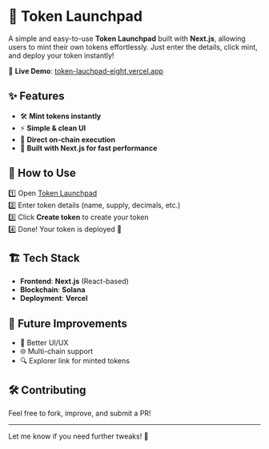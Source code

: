 
# 🚀 Token Launchpad  

A simple and easy-to-use **Token Launchpad** built with **Next.js**, allowing users to mint their own tokens effortlessly. Just enter the details, click mint, and deploy your token instantly!  

🔗 **Live Demo**: [token-lauchpad-eight.vercel.app](https://token-lauchpad-eight.vercel.app)  

## ✨ Features  

- 🛠 **Mint tokens instantly**  
- ⚡ **Simple & clean UI**  
- 🔗 **Direct on-chain execution**  
- 🚀 **Built with Next.js for fast performance**  

## 📖 How to Use  

1️⃣ Open [Token Launchpad](https://token-lauchpad-eight.vercel.app)  
2️⃣ Enter token details (name, supply, decimals, etc.)  
3️⃣ Click **Create token** to create your token  
4️⃣ Done! Your token is deployed 🎉  

## 🏗 Tech Stack  

- **Frontend**: **Next.js** (React-based)  
- **Blockchain**: **Solana** 
- **Deployment**: **Vercel**  

## 🚀 Future Improvements  

- 🎨 Better UI/UX  
- 🌐 Multi-chain support  
- 🔍 Explorer link for minted tokens  

## 🛠 Contributing  

Feel free to fork, improve, and submit a PR!  

---

Let me know if you need further tweaks! 🚀
